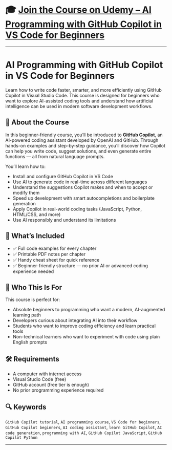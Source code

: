 # 🎓 [Join the Course on Udemy – AI Programming with GitHub Copilot in VS Code for Beginners](https://www.udemy.com/course/ai-programming-github-copilot-in-vs-code/?referralCode=2A661C4F63101C630496)

---

# AI Programming with GitHub Copilot in VS Code for Beginners

Learn how to write code faster, smarter, and more efficiently using GitHub Copilot in Visual Studio Code. This course is designed for beginners who want to explore AI-assisted coding tools and understand how artificial intelligence can be used in modern software development workflows.

## 📘 About the Course

In this beginner-friendly course, you’ll be introduced to **GitHub Copilot**, an AI-powered coding assistant developed by OpenAI and GitHub. Through hands-on examples and step-by-step guidance, you’ll discover how Copilot can help you write code, suggest solutions, and even generate entire functions — all from natural language prompts.

You’ll learn how to:
- Install and configure GitHub Copilot in VS Code
- Use AI to generate code in real-time across different languages
- Understand the suggestions Copilot makes and when to accept or modify them
- Speed up development with smart autocompletions and boilerplate generation
- Apply Copilot in real-world coding tasks (JavaScript, Python, HTML/CSS, and more)
- Use AI responsibly and understand its limitations

## 🧰 What’s Included

- ✅ Full code examples for every chapter
- ✅ Printable PDF notes per chapter
- ✅ Handy cheat sheet for quick reference
- ✅ Beginner-friendly structure — no prior AI or advanced coding experience needed

## 🎯 Who This Is For

This course is perfect for:
- Absolute beginners to programming who want a modern, AI-augmented learning path
- Developers curious about integrating AI into their workflow
- Students who want to improve coding efficiency and learn practical tools
- Non-technical learners who want to experiment with code using plain English prompts

## 🛠 Requirements

- A computer with internet access
- Visual Studio Code (free)
- GitHub account (free tier is enough)
- No prior programming experience required

## 🔍 Keywords
`GitHub Copilot tutorial`, `AI programming course`, `VS Code for beginners`, `GitHub Copilot beginners`, `AI coding assistant`, `learn GitHub Copilot`, `AI code generation`, `programming with AI`, `GitHub Copilot JavaScript`, `GitHub Copilot Python`

---
